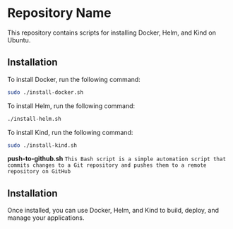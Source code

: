 # Repository Name

This repository contains scripts for installing Docker, Helm, and Kind on Ubuntu.

## Installation

To install Docker, run the following command:

```bash
sudo ./install-docker.sh
```
To install Helm, run the following command:

```bash
./install-helm.sh
```

To install Kind, run the following command:

```bash
sudo ./install-kind.sh
```

**push-to-github.sh**
```This Bash script is a simple automation script that commits changes to a Git repository and pushes them to a remote repository on GitHub```

## Installation
Once installed, you can use Docker, Helm, and Kind to build, deploy, and manage your applications.
